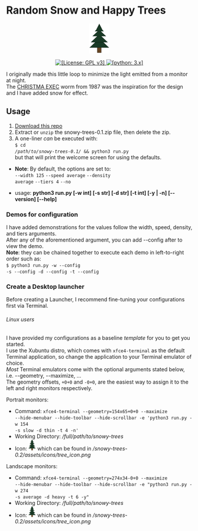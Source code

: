 # Random Snow and Happy Trees
<p align="center">
  <img src="/assets/icons/tree_icon.png"
       alt="Snowy Tree icon"
       height="80" />
</p>
<p align="center">
  <a href="https://www.gnu.org/licenses/gpl-3.0">
    <img src="https://img.shields.io/badge/License-GPLv3-blue.svg"
         alt="[License: GPL v3]" />
  </a>
  <a href="https://www.python.org/downloads/">
    <img src="https://img.shields.io/badge/python-3.x-blue.svg"
         alt="[python: 3.x]" />
  </a>
</p>

I originally made this little loop to minimize the light emitted from a monitor at night.<br>
The [CHRISTMA EXEC](https://en.wikipedia.org/wiki/Christmas_Tree_EXEC) worm from 1987 was the inspiration for the design and I have  added snow for effect.

## Usage ##
 1. [Download this repo](https://github.com/Mas9311/snowy-trees/archive/v0.1.zip) <br>
 1. Extract or <code>unzip</code> the snowy-trees-0.1.zip file, then delete the zip.
 1. A one-liner *can* be executed with:<br>
        <code>$ cd _/path/to/snowy-trees-0.1/_ && python3 run.py</code><br>
        but that will print the welcome screen for using the defaults.<br>
 - **Note**: By default, the options are set to: <br>
          <code>--width 125</code> <code>--speed average</code> <code>--density average</code> <code>--tiers 4</code> <code>--no</code>

 - usage: **python3 run.py \[-w int] \[-s str] \[-d str] \[-t int] \[-y | -n] \[--version] \[--help]**
### Demos for configuration ###

I have added demonstrations for the values follow the width, speed, density, and tiers arguments.<br>
After any of the aforementioned argument, you can add --config after to view the demo.<br>
**Note**: they can be chained together to execute each demo in left-to-right order such as:<br>
<code>$ python3 run.py -w --config -s --config -d --config -t --config</code>

### Create a Desktop launcher ###

Before creating a Launcher, I recommend fine-tuning your configurations first via Terminal.<br>

###### Linux users #####

I have provided my configurations as a baseline *template* for you to get you started.<br>
I use the Xubuntu distro, which comes with <code>xfce4-terminal</code> as the default Terminal application, so change the application to your Terminal emulator of choice.<br>
*Most* Terminal emulators come with the optional arguments stated below, i.e. --geometry, --maximize, ...<br>
The geometry offsets, <code>+0+0</code> and <code>-0+0</code>, are the easiest way to assign it to the left and right monitors respectively.

 Portrait monitors:
 
   - Command: <code>xfce4-terminal --geometry=154x65+0+0 --maximize --hide-menubar --hide-toolbar --hide-scrollbar -e 'python3 run.py -w 154 -s slow -d thin -t 4 -n'</code>
   - Working Directory: _/full/path/to/snowy-trees_
   - Icon: <img src="/assets/icons/tree_icon.png"
                 alt="Snowy Tree icon" 
                 height="30" /> which can be found in */snowy-trees-0.2/assets/icons/tree_icon.png*
   
 Landscape monitors: 
 
   - Command: <code>xfce4-terminal --geometry=274x34-0+0 --maximize --hide-menubar --hide-toolbar --hide-scrollbar -e "python3 run.py -w 274 -s average -d heavy -t 6 -y"</code>
   - Working Directory: _/full/path/to/snowy-trees_
   - Icon: <img src="/assets/icons/tree_icon.png"
                 alt="Snowy Tree icon" 
                 height="30" /> which can be found in */snowy-trees-0.2/assets/icons/tree_icon.png*
